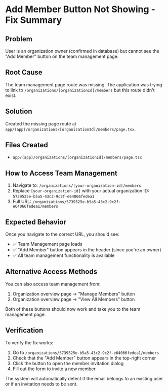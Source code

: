 # Add Member Button Not Showing - Fix Summary

## Problem
User is an organization owner (confirmed in database) but cannot see the "Add Member" button on the team management page.

## Root Cause
The team management page route was missing. The application was trying to link to `/organizations/[organizationId]/members` but this route didn't exist.

## Solution
Created the missing page route at `app/(app)/organizations/[organizationId]/members/page.tsx`.

## Files Created
- `app/(app)/organizations/[organizationId]/members/page.tsx`

## How to Access Team Management
1. Navigate to: `/organizations/[your-organization-id]/members`
2. Replace `[your-organization-id]` with your actual organization ID: `5739525e-b5a5-43c2-9c2f-e64066fedea1`
3. Full URL: `/organizations/5739525e-b5a5-43c2-9c2f-e64066fedea1/members`

## Expected Behavior
Once you navigate to the correct URL, you should see:
- ✅ Team Management page loads
- ✅ "Add Member" button appears in the header (since you're an owner)
- ✅ All team management functionality is available

## Alternative Access Methods
You can also access team management from:
1. Organization overview page → "Manage Members" button
2. Organization overview page → "View All Members" button

Both of these buttons should now work and take you to the team management page.

## Verification
To verify the fix works:
1. Go to `/organizations/5739525e-b5a5-43c2-9c2f-e64066fedea1/members`
2. Check that the "Add Member" button appears in the top-right corner
3. Click the button to open the member invitation dialog
4. Fill out the form to invite a new member

The system will automatically detect if the email belongs to an existing user or if an invitation needs to be sent.